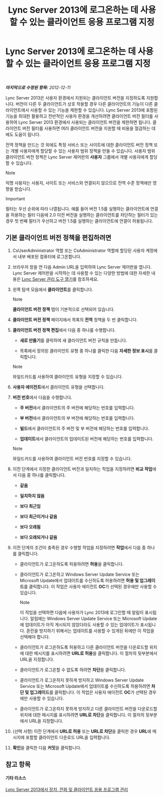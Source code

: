 ﻿---
title: Lync Server 2013에 로그온하는 데 사용할 수 있는 클라이언트 응용 프로그램 지정
TOCTitle: Lync Server 2013에 로그온하는 데 사용할 수 있는 클라이언트 응용 프로그램 지정
ms:assetid: d256a581-9a48-4d1a-82cc-2e1f520d7d2e
ms:mtpsurl: https://technet.microsoft.com/ko-kr/library/Gg182591(v=OCS.15)
ms:contentKeyID: 49305113
ms.date: 08/10/2015
mtps_version: v=OCS.15
ms.translationtype: HT
---

# Lync Server 2013에 로그온하는 데 사용할 수 있는 클라이언트 응용 프로그램 지정

 

_**마지막으로 수정된 항목:** 2012-12-11_

Lync Server 2013은 사용자 환경에서 지원되는 클라이언트 버전을 지정하도록 지원합니다. 버전이 다른 두 클라이언트가 상호 작용할 경우 다른 클라이언트의 기능이 다른 클라이언트에서 사용할 수 있는 기능을 제한할 수 있습니다. Lync Server 2013에 포함된 기능을 최대한 활용하고 전반적인 사용자 환경을 개선하려면 클라이언트 버전 필터를 사용하여 Lync Server 2013 환경에서 사용되는 클라이언트 버전을 제한하면 됩니다. 클라이언트 버전 필터를 사용하면 여러 클라이언트 버전을 지원할 때 비용을 절감하는 데에도 도움이 됩니다.

전역 정책을 만드는 것 외에도 특정 서비스 또는 사이트에 대한 클라이언트 버전 정책 또는 개별 사용자에게 할당할 수 있는 사용자 범위 정책을 만들 수 있습니다. 사용자 범위 클라이언트 버전 정책은 Lync Server 제어판의 **사용자** 그룹에서 개별 사용자에게 할당할 수 있습니다.


> [!NOTE]
> 익명 사용자는 사용자, 사이트 또는 서비스와 연결되지 않으므로 전역 수준 정책에만 영향을 받습니다.




> [!IMPORTANT]
> 필터는 우선 순위에 따라 나열됩니다. 예를 들어 버전 1.5를 실행하는 클라이언트에 연결을 허용하는 필터 다음에 2.0 이전 버전을 실행하는 클라이언트를 차단하는 필터가 있는 경우 첫 번째 필터가 우선하고 버전 1.5를 실행하는 클라이언트에 연결이 허용됩니다.



## 기본 클라이언트 버전 정책을 편집하려면

1.  CsUserAdministrator 역할 또는 CsAdministrator 역할에 할당된 사용자 계정에서 내부 배포된 컴퓨터에 로그온합니다.

2.  브라우저 창을 연 다음 Admin URL을 입력하여 Lync Server 제어판을 엽니다. Lync Server 제어판을 시작하는 데 사용할 수 있는 다양한 방법에 대한 자세한 내용은 [Lync Server 관리 도구 열기](lync-server-2013-open-lync-server-administrative-tools.md)를 참조하세요.

3.  왼쪽 탐색 모음에서 **클라이언트**를 클릭합니다.
    

    > [!NOTE]
    > <STRONG>클라이언트 버전 정책</STRONG> 탭이 기본적으로 선택되어 있습니다.



4.  **클라이언트 버전 정책** 페이지에서 목록의 **전역** 정책을 두 번 클릭합니다.

5.  **클라이언트 버전 정책 편집**에서 다음 중 하나를 수행합니다.
    
      - **새로 만들기**를 클릭하여 새 클라이언트 버전 규칙을 만듭니다.
    
      - 목록에서 정의된 클라이언트 유형 중 하나를 클릭한 다음 **자세한 정보 표시**를 클릭합니다.
    

    > [!NOTE]
    > 와일드카드를 사용하여 클라이언트 유형을 지정할 수 있습니다.



6.  **사용자 에이전트**에서 클라이언트 유형을 선택합니다.

7.  **버전 번호**에서 다음을 수행합니다.
    
      - **주 버전**에서 클라이언트의 주 버전에 해당하는 번호를 입력합니다.
    
      - **부 버전**에서 클라이언트의 부 버전에 해당하는 번호를 입력합니다.
    
      - **빌드**에서 클라이언트의 주 버전 및 부 버전에 해당하는 번호를 입력합니다.
    
      - **업데이트**에서 클라이언트의 업데이트된 버전에 해당하는 번호를 입력합니다.
    

    > [!NOTE]
    > 와일드카드를 사용하여 클라이언트 버전 번호를 지정할 수 있습니다.



8.  이전 단계에서 지정한 클라이언트 버전과 일치하는 작업을 지정하려면 **비교 작업**에서 다음 중 하나를 클릭합니다.
    
      - **같음**
    
      - **일치하지 않음**
    
      - **보다 최근임**
    
      - **보다 최근이거나 같음**
    
      - **보다 오래됨**
    
      - **보다 오래되거나 같음**

9.  이전 단계의 조건이 충족된 경우 수행할 작업을 지정하려면 **작업**에서 다음 중 하나를 클릭합니다.
    
      - 클라이언트가 로그온하도록 허용하려면 **허용**을 클릭합니다.
    
      - 클라이언트가 로그온하고 Windows Server Update Service 또는 Microsoft Update에서 업데이트를 수신하도록 허용하려면 **허용 및 업그레이드**를 클릭합니다. 이 작업은 사용자 에이전트 **OC**가 선택된 경우에만 사용할 수 있습니다.
        

        > [!NOTE]
        > 이 작업을 선택하면 다음에 사용자가 Lync 2013에 로그인할 때 알림이 표시됩니다. 알림에는 Windows Server Update Service 또는 Microsoft Update에 업데이트가 아직 게시되지 않았더라도 사용할 수 있는 업데이트가 표시됩니다. 혼란을 방지하기 위해서는 업데이트를 사용할 수 있게된 뒤에만 이 작업을 선택해야 합니다.

    
      - 클라이언트가 로그온하도록 허용하고 다른 클라이언트 버전을 다운로드할 위치에 대한 메시지를 표시하려면 **URL로 허용**을 클릭합니다. 이 절차의 뒷부분에서 URL을 지정합니다.
    
      - 클라이언트가 로그온할 수 없도록 하려면 **차단**을 클릭합니다.
    
      - 클라이언트가 로그온하지 못하게 방지하고 Windows Server Update Service 또는 Microsoft Update에서 업데이트를 수신하도록 허용하려면 **차단 및 업그레이드**를 클릭합니다. 이 작업은 사용자 에이전트 **OC**가 선택된 경우에만 사용할 수 있습니다.
    
      - 클라이언트가 로그온하지 못하게 방지하고 다른 클라이언트 버전을 다운로드할 위치에 대한 메시지를 표시하려면 **URL로 차단**을 클릭합니다. 이 절차의 뒷부분에서 URL을 지정합니다.

10. (선택 사항) 이전 단계에서 **URL로 허용** 또는 **URL로 차단**을 클릭한 경우 **URL**에 메시지에 포함할 클라이언트 다운로드 URL을 입력합니다.

11. **확인**을 클릭한 다음 **커밋**을 클릭합니다.

## 참고 항목

#### 기타 리소스

[Lync Server 2013에서 장치, 전화 및 클라이언트 응용 프로그램 관리](lync-server-2013-managing-devices-phones-and-client-applications.md)

